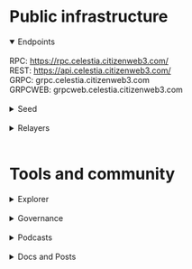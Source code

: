 # Public infrastructure 

<details open>
  <summary>Endpoints</summary>
  <br>
  RPC: <a href="https://rpc.celestia.citizenweb3.com/">https://rpc.celestia.citizenweb3.com/</a><br>
  REST: <a href="https://api.celestia.citizenweb3.com/">https://api.celestia.citizenweb3.com/</a><br>
  GRPC: <span title="GRPC" class="text-nowrap text-base text-primary hover:font-semibold cursor-pointer" text="grpc.celestia.citizenweb3.com">grpc.celestia.citizenweb3.com</span><br>
  GRPCWEB: <span title="GRPCWEB" class="text-nowrap text-base text-primary hover:font-semibold cursor-pointer" text="grpcweb.celestia.citizenweb3.com">grpcweb.celestia.citizenweb3.com</span>
</details>
<br>
<details>
  <summary>Seed</summary>
  7066852273cf94ec60003b40428010a4eac86f5b@mainnet.seednode.citizenweb3.com:27656
</details>
<br>
<details>
  <summary>Relayers</summary>
  Celestia <-> Stride<br>
  Celestia <-> Quicksilver<br>
  Celestia <-> Neutron<br>
  Celestia <-> Osmosis<br>
  Celestia <-> Namada<br>
  <a href="https://www.mintscan.io/celestia/address/celestia12mchf67y67y3xnk2tkzkxa67w3vmhxjsda3230">Our wallet</a><br>
  <a href="https://www.mintscan.io/celestia/address/celestia1fl92605jdx79tu0hcynzy0fxmvrjaehvauff4u">Our wallet on Namada relayer</a>
</details>
<br>

# Tools and community

<details>
  <summary>Explorer</summary>
  <a href="https://validatorinfo.com/networks">Validator Info</a><br>
</details>
<br>
<details>
  <summary>Governance</summary>
  <a href="https://www.mintscan.io/celestia/validators/celestiavaloper1m77eksxfz9q50qejnqf720sns7q0xtx8uzxnhs?sector=votes">Voting History</a><br>
</details>
<br>
<details>
  <summary>Podcasts</summary>
  <a href="https://www.citizenweb3.com/celestia">Mathematics, Rollups and Adoption with Ismail Khoffi</a><br>
</details>
<br>
<details>
  <summary>Docs and Posts</summary>
  <a href="https://citizenweb3.github.io/manuscripts/celestia-guide/">Celestia</a><br>
</details>
